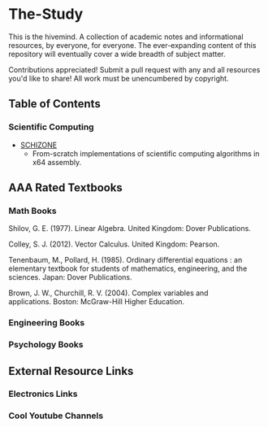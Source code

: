 # The-Study
This is the hivemind. A collection of academic notes and informational resources, by everyone, for everyone. The ever-expanding content of this repository will eventually cover a wide breadth of subject matter.

Contributions appreciated! Submit a pull request with any and all resources you'd like to share! All work must be unencumbered by copyright.

## Table of Contents

### Scientific Computing
- [SCHIZONE](SCIENTIFIC_COMPUTING/SCHIZONE/README.md)
	- From-scratch implementations of scientific computing algorithms in x64 assembly.

## AAA Rated Textbooks

### Math Books

Shilov, G. E. (1977). Linear Algebra. United Kingdom: Dover Publications.

Colley, S. J. (2012). Vector Calculus. United Kingdom: Pearson.

Tenenbaum, M., Pollard, H. (1985). Ordinary differential equations : an elementary textbook for students of mathematics, engineering, and the sciences. Japan: Dover Publications.

Brown, J. W., Churchill, R. V. (2004). Complex variables and applications. Boston: McGraw-Hill Higher Education.

### Engineering Books

### Psychology Books

## External Resource Links

### Electronics Links

### Cool Youtube Channels


